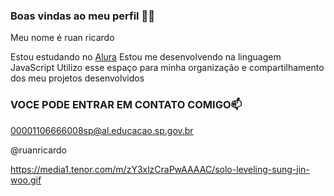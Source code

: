 ### Boas vindas ao meu perfil 💙💙
Meu nome é ruan ricardo

Estou estudando no [Alura](https://www.alura.com.br)
Estou me desenvolvendo na linguagem JavaScript
Utilizo esse espaço para minha organização e compartilhamento dos meu projetos desenvolvidos

### VOCE PODE ENTRAR EM CONTATO COMIGO📫

00001106666008sp@al.educacao.sp.gov.br

@ruanricardo

https://media1.tenor.com/m/zY3xlzCraPwAAAAC/solo-leveling-sung-jin-woo.gif
